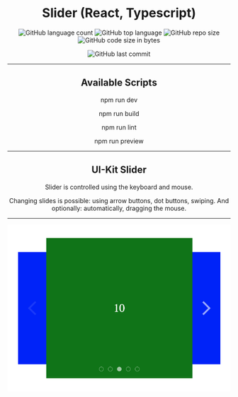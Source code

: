 <h1 align="center">Slider (React, Typescript)</h1>

<div align="center">

![GitHub language count](https://img.shields.io/github/languages/count/Sergey-Maxim0v/react-slider)
![GitHub top language](https://img.shields.io/github/languages/top/Sergey-Maxim0v/react-slider)
![GitHub repo size](https://img.shields.io/github/repo-size/Sergey-Maxim0v/react-slider)
![GitHub code size in bytes](https://img.shields.io/github/languages/code-size/Sergey-Maxim0v/react-slider)

![GitHub last commit](https://img.shields.io/github/last-commit/Sergey-Maxim0v/react-slider)

</div>

---

<h2 align="center">Available Scripts</h2>

<p align="center">
npm run dev
</p>

<p align="center">
npm run build
</p>

<p align="center">
npm run lint
</p>

<p align="center">
npm run preview
</p>

---

<h2 align="center">
UI-Kit Slider
</h2>

<p align="center">
Slider is controlled using the keyboard and mouse.
</p>

<p align="center">
Changing slides is possible:
using arrow buttons, dot buttons, swiping.
And optionally:
automatically, dragging the mouse.
</p>

---

<div align="center">

<img src="src/assets/images/readme-1.png" alt="">

</div>

